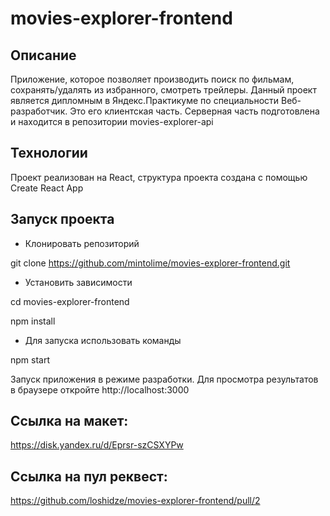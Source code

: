 # movies-explorer-frontend

## Описание
Приложение, которое позволяет производить поиск по фильмам, сохранять/удалять из избранного, смотреть трейлеры. Данный проект является дипломным в Яндекс.Практикуме по специальности Веб-разработчик. Это его клиентская часть. Серверная часть подготовлена и находится в репозитории movies-explorer-api

## Технологии
Проект реализован на React, структура проекта создана с помощью Create React App

## Запуск проекта
- Клонировать репозиторий

git clone https://github.com/mintolime/movies-explorer-frontend.git

- Установить зависимости

cd movies-explorer-frontend

npm install

- Для запуска использовать команды

npm start

Запуск приложения в режиме разработки. Для просмотра результатов в браузере откройте http://localhost:3000

## Ссылка на макет:
https://disk.yandex.ru/d/Eprsr-szCSXYPw

## Ссылка на пул реквест:
https://github.com/loshidze/movies-explorer-frontend/pull/2
